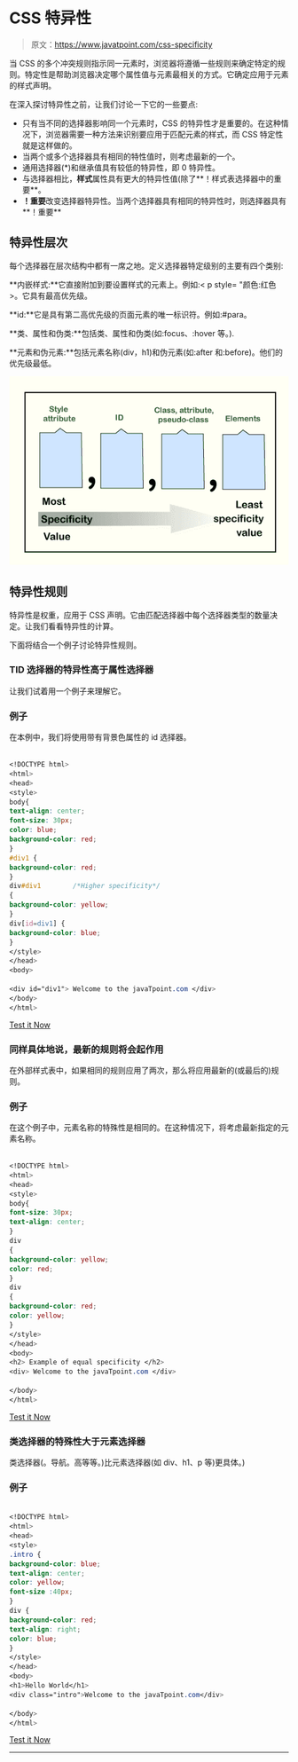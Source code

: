 # CSS 特异性

> 原文：<https://www.javatpoint.com/css-specificity>

当 CSS 的多个冲突规则指示同一元素时，浏览器将遵循一些规则来确定特定的规则。特定性是帮助浏览器决定哪个属性值与元素最相关的方式。它确定应用于元素的样式声明。

在深入探讨特异性之前，让我们讨论一下它的一些要点:

*   只有当不同的选择器影响同一个元素时，CSS 的特异性才是重要的。在这种情况下，浏览器需要一种方法来识别要应用于匹配元素的样式，而 CSS 特定性就是这样做的。
*   当两个或多个选择器具有相同的特性值时，则考虑最新的一个。
*   通用选择器(*)和继承值具有较低的特异性，即 0 特异性。
*   与选择器相比，**样式**属性具有更大的特异性值(除了**！样式表选择器中的重要**。
*   **！重要**改变选择器特异性。当两个选择器具有相同的特异性时，则选择器具有**！重要**

## 特异性层次

每个选择器在层次结构中都有一席之地。定义选择器特定级别的主要有四个类别:

**内嵌样式:**它直接附加到要设置样式的元素上。例如:< p style= "颜色:红色>。它具有最高优先级。

**id:**它是具有第二高优先级的页面元素的唯一标识符。例如:#para。

**类、属性和伪类:**包括类、属性和伪类(如:focus、:hover 等。).

**元素和伪元素:**包括元素名称(div，h1)和伪元素(如:after 和:before)。他们的优先级最低。

![CSS Specificity](img/350730546db6701bd9277988c413876d.png)

## 特异性规则

特异性是权重，应用于 CSS 声明。它由匹配选择器中每个选择器类型的数量决定。让我们看看特异性的计算。

下面将结合一个例子讨论特异性规则。

### **T**ID 选择器的特异性高于属性选择器

让我们试着用一个例子来理解它。

### 例子

在本例中，我们将使用带有背景色属性的 id 选择器。

```css

<!DOCTYPE html>
<html>
<head>
<style>
body{
text-align: center;
font-size: 30px;
color: blue;
background-color: red;
}
#div1 {
background-color: red;
}
div#div1        /*Higher specificity*/
{
background-color: yellow;
}
div[id=div1] {
background-color: blue;
}
</style>
</head>
<body>

<div id="div1"> Welcome to the javaTpoint.com </div>
</body>
</html>

```

[Test it Now](https://www.javatpoint.com/oprweb/test.jsp?filename=CSSSpecificity1)

### 同样具体地说，最新的规则将会起作用

在外部样式表中，如果相同的规则应用了两次，那么将应用最新的(或最后的)规则。

### 例子

在这个例子中，元素名称的特殊性是相同的。在这种情况下，将考虑最新指定的元素名称。

```css

<!DOCTYPE html>
<html>
<head>
<style>
body{
font-size: 30px;
text-align: center;
}
div 
{
background-color: yellow;
color: red;
}
div 
{
background-color: red;
color: yellow;
}
</style>
</head>
<body>
<h2> Example of equal specificity </h2>
<div> Welcome to the javaTpoint.com </div>

</body>
</html>

```

[Test it Now](https://www.javatpoint.com/oprweb/test.jsp?filename=CSSSpecificity2)

### 类选择器的特殊性大于元素选择器

类选择器(。导航。高等等。)比元素选择器(如 div、h1、p 等)更具体。)

### 例子

```css

<!DOCTYPE html>
<html>
<head>
<style> 
.intro {
background-color: blue;
text-align: center;
color: yellow;
font-size :40px;
}
div {
background-color: red;
text-align: right;
color: blue;
}
</style>
</head>
<body>
<h1>Hello World</h1>
<div class="intro">Welcome to the javaTpoint.com</div>

</body>
</html>

```

[Test it Now](https://www.javatpoint.com/oprweb/test.jsp?filename=CSSSpecificity3)

* * *